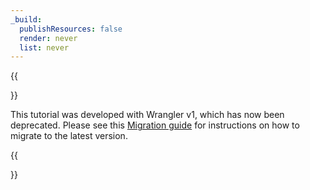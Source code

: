 ```yaml
---
_build:
  publishResources: false
  render: never
  list: never
---
```


{{<Aside type="warning">}}

This tutorial was developed with Wrangler v1, which has now been deprecated. Please see this [Migration guide](/workers/wrangler/migration/migrating-from-wrangler-1/) for instructions on how to migrate to the latest version.

{{</Aside>}}
